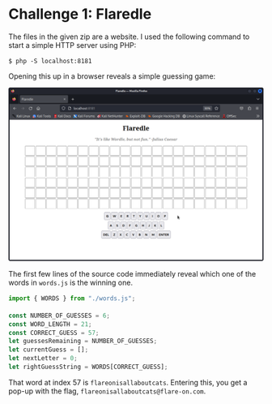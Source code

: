 # Challenge 1: Flaredle

The files in the given zip are a website. I used the following command to start a simple HTTP server using PHP:

```
$ php -S localhost:8181
```

Opening this up in a browser reveals a simple guessing game:

![](screenshot1.png)

The first few lines of the source code immediately reveal which one of the words in `words.js` is the winning one.

```js
import { WORDS } from "./words.js";

const NUMBER_OF_GUESSES = 6;
const WORD_LENGTH = 21;
const CORRECT_GUESS = 57;
let guessesRemaining = NUMBER_OF_GUESSES;
let currentGuess = [];
let nextLetter = 0;
let rightGuessString = WORDS[CORRECT_GUESS];
```

That word at index 57 is `flareonisallaboutcats`. Entering this, you get a pop-up with the flag, `flareonisallaboutcats@flare-on.com`.
